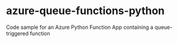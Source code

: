 # azure-queue-functions-python
Code sample for an Azure Python Function App containing a queue-triggered function

